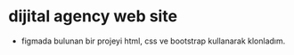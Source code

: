# dijital agency web site

- figmada bulunan bir projeyi html, css ve bootstrap kullanarak klonladım.

